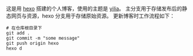 这是用 [hexo](https://hexo.io/) 搭建的个人博客，使用的主题是 [yilia](https://github.com/litten/hexo-theme-yilia)。
主分支用于存储发布后的静态网页与资源，hexo 分支用于存储原始资源。
更新博客时工作流程如下：
```git
# 在仓库根目录下
git add .
git commit -m "some message"
git push origin hexo
hexo d
```